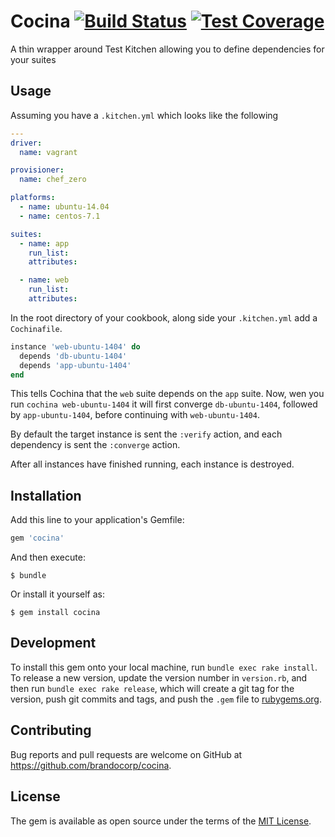# Cocina [![Build Status](https://travis-ci.org/brandocorp/cocina.svg?branch=master)](https://travis-ci.org/brandocorp/cocina) [![Test Coverage](https://codeclimate.com/github/brandocorp/cocina/badges/coverage.svg)](https://codeclimate.com/github/brandocorp/cocina/coverage)

A thin wrapper around Test Kitchen allowing you to define dependencies for your
suites

## Usage

Assuming you have a `.kitchen.yml` which looks like the following

```yaml
---
driver:
  name: vagrant

provisioner:
  name: chef_zero

platforms:
  - name: ubuntu-14.04
  - name: centos-7.1

suites:
  - name: app
    run_list:
    attributes:

  - name: web
    run_list:
    attributes:
```

In the root directory of your cookbook, along side your `.kitchen.yml` add a
`Cochinafile`.

```ruby
instance 'web-ubuntu-1404' do
  depends 'db-ubuntu-1404'
  depends 'app-ubuntu-1404'
end
```

This tells Cochina that the `web` suite depends on the `app` suite. Now, wen you
run `cochina web-ubuntu-1404` it will first converge `db-ubuntu-1404`, followed
by `app-ubuntu-1404`, before continuing with `web-ubuntu-1404`.

By default the target instance is sent the `:verify` action, and each dependency
is sent the `:converge` action.

After all instances have finished running, each instance is destroyed.

## Installation

Add this line to your application's Gemfile:

```ruby
gem 'cocina'
```

And then execute:

    $ bundle

Or install it yourself as:

    $ gem install cocina

## Development

To install this gem onto your local machine, run `bundle exec rake install`. To release a new version, update the version number in `version.rb`, and then run `bundle exec rake release`, which will create a git tag for the version, push git commits and tags, and push the `.gem` file to [rubygems.org](https://rubygems.org).

## Contributing

Bug reports and pull requests are welcome on GitHub at https://github.com/brandocorp/cocina.


## License

The gem is available as open source under the terms of the [MIT License](http://opensource.org/licenses/MIT).
